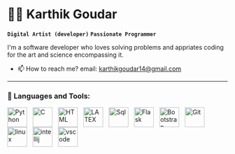 # 🧞‍♂️ Karthik Goudar  
   
**` Digital Artist (developer) `** **` Passionate Programmer `**  
   
I'm a software developer who loves solving problems and appriates coding for the art and science encompassing it.
  
- 📫 How to reach me? email: karthikgoudar14@gmail.com    
 
<!--
**karthikgoudar/KarthikGoudar** is a ✨ _special_ ✨ repository because its `README.md` (this file) appears on your GitHub profile.
 
 
- 🌱 I’m currently learning - Full Stack Development

-->

--- 

### 🧰 Languages and Tools:
<img align="left" alt="Python" width="45px" style="padding-right:10px;" src="https://cdn.jsdelivr.net/gh/devicons/devicon/icons/python/python-original.svg"/>
<img align="left" alt="C" width="45px" style="padding-right:10px;" src="https://cdn.jsdelivr.net/gh/devicons/devicon/icons/c/c-original.svg" />
<img align="left" alt="HTML" width="45px" style="padding-right:10px;" src="https://cdn.jsdelivr.net/gh/devicons/devicon/icons/html5/html5-original-wordmark.svg" />
<img align="left" alt="LATEX" width="45px" style="padding-right:10px;" src="https://cdn.jsdelivr.net/gh/devicons/devicon/icons/latex/latex-original.svg"/>
<img align="left" alt="Sql" width="45px" style="padding-right:10px;"  src="https://cdn.jsdelivr.net/gh/devicons/devicon/icons/sqlite/sqlite-original-wordmark.svg" />
<img align="left" alt="Flask" width="45px" style="padding-right:10px;" src="https://cdn.jsdelivr.net/gh/devicons/devicon/icons/flask/flask-original.svg" />
<img align="left" alt="Bootstrap" width="45px" style="padding-right:10px;" src="https://cdn.jsdelivr.net/gh/devicons/devicon/icons/bootstrap/bootstrap-original.svg"/>
<img align="left" alt="Git" width="45px" style="padding-right:10px;" src="https://cdn.jsdelivr.net/gh/devicons/devicon/icons/git/git-original-wordmark.svg"/>
<img align="left" alt="linux" width="45px" style="padding-right:10px;" src="https://cdn.jsdelivr.net/gh/devicons/devicon/icons/linux/linux-original.svg" />
<img align="left" alt="intellij" width="45px" style="padding-right:10px;" src="https://cdn.jsdelivr.net/gh/devicons/devicon/icons/intellij/intellij-original.svg" />
<img align="left" alt="vscode" width="45px" style="padding-right:10px;" src="https://cdn.jsdelivr.net/gh/devicons/devicon/icons/vscode/vscode-original.svg" />  
 
